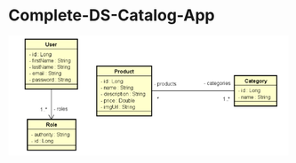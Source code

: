 # Complete-DS-Catalog-App

![alt text](https://github.com/CarlosLaurine/Complete-DS-Catalog-App/blob/main/uml-diagram.png?raw=true)
